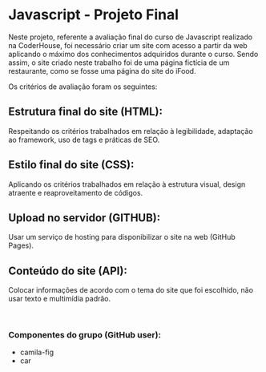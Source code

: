 <h1>Javascript - Projeto Final</h1>
<p>Neste projeto, referente a avaliação final do curso de Javascript realizado na CoderHouse, foi necessário criar um site com acesso a partir da web aplicando o máximo dos conhecimentos adquiridos durante o curso. Sendo assim, o site criado neste trabalho foi de uma página fictícia de um restaurante, como se fosse uma página do site do iFood.</p>
<p>Os critérios de avaliação foram os seguintes:</p>

<h2>Estrutura final do site (HTML):</h2>
<p>Respeitando os critérios trabalhados em relação à legibilidade, adaptação ao framework, uso de tags e práticas de SEO.</p>

<h2>Estilo final do site (CSS):</h2>
<p>Aplicando os critérios trabalhados em relação à estrutura visual, design atraente e reaproveitamento de códigos.</p>

<h2>Upload no servidor (GITHUB):</h2>
<p>Usar um serviço de hosting para disponibilizar o site na web (GitHub Pages).</p>

<h2>Conteúdo do site (API):</h2>
<p>Colocar informações de acordo com o tema do site que foi escolhido, não usar texto e multimídia padrão.</p>
<br>

<h3>Componentes do grupo (GitHub user):</h3>
<ul>
  <li>camila-fig</li>
  <li>car</li>
</ul>
